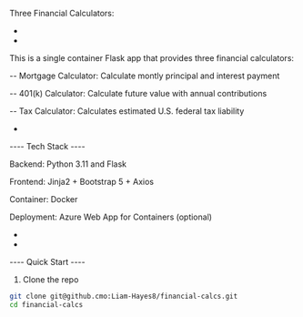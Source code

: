 Three Financial Calculators:

*

*

This is a single container Flask app that provides three financial calculators:

-- Mortgage Calculator: Calculate montly principal and interest payment

-- 401(k) Calculator: Calculate future value with annual contributions

-- Tax Calculator: Calculates estimated U.S. federal tax liability

*

---- Tech Stack ----


Backend: Python 3.11 and Flask

Frontend: Jinja2 + Bootstrap 5 + Axios

Container: Docker

Deployment: Azure Web App for Containers (optional)

*

*

---- Quick Start ----


1. Clone the repo
```bash
git clone git@github.cmo:Liam-Hayes8/financial-calcs.git
cd financial-calcs
